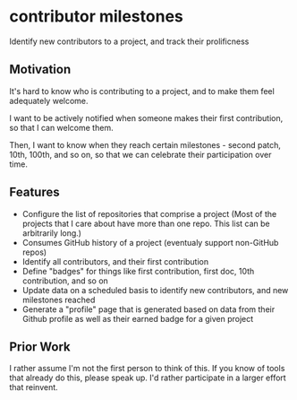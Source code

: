# contributor milestones

Identify new contributors to a project, and track their prolificness

## Motivation

It's hard to know who is contributing to a project, and to make them feel adequately welcome.

I want to be actively notified when someone makes their first contribution, so that I can welcome them.

Then, I want to know when they reach certain milestones - second patch, 10th, 100th, and so on, so that we can
celebrate their participation over time.

## Features

* Configure the list of repositories that comprise a project (Most of the projects that I care about have more than one repo. This list can be arbitrarily long.)
* Consumes GitHub history of a project (eventualy support non-GitHub repos)
* Identify all contributors, and their first contribution
* Define "badges" for things like first contribution, first doc, 10th contribution, and so on
* Update data on a scheduled basis to identify new contributors, and new milestones reached
* Generate a "profile" page that is generated based on data from their Github profile as well as their earned badge for a given project

## Prior Work

I rather assume I'm not the first person to think of this. If you know of tools that already do this, please
speak up. I'd rather participate in a larger effort that reinvent.
